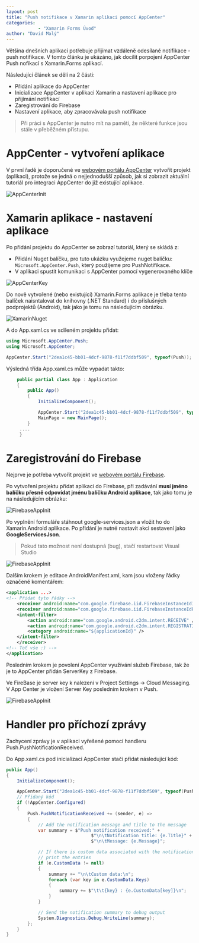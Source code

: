 ```yaml
---
layout: post
title: "Push notifikace v Xamarin aplikaci pomocí AppCenter"
categories:
            - "Xamarin Forms Úvod"
author: "David Malý"
---
```

Většina dnešních aplikací potřebuje přijímat vzdáleně odesílané notifikace - push notifikace. V tomto článku je ukázáno, jak docílit porpojení AppCenter Push nofikací s Xamarin.Forms aplikací.
<!--excerpt-->

Následující článek se dělí na 2 části:
- Přidání aplikace do AppCenter
- Inicializace AppCenter v aplikaci Xamarin a nastavení aplikace pro přijímání notifikací
- Zaregistrování do Firebase
- Nastavení aplikace, aby zpracovávala push notifikace

> Při práci s AppCenter je nutno mít na paměti, že některé funkce jsou stále v přeběžném přístupu.

# AppCenter - vytvoření aplikace

V první řadě je doporučené ve [webovém portálu AppCenter](https://appcenter.ms/apps) vytvořit projekt (aplikaci), protože se jedná o nejjednodušší způsob, jak si zobrazit aktuální tutoriál pro integraci AppCenter do již existující aplikace.

![AppCenterInit](/assets/posts/courses/2018-11-19-PushNotifications_AppCenter/AppCenterInit.gif)

# Xamarin aplikace - nastavení aplikace
Po přidání projektu do AppCenter se zobrazí tutoriál, který se skládá z:
- Přidání Nuget balíčku, pro tuto ukázku využejeme nuget balíčku: `Microsoft.AppCenter.Push`, který použijeme pro PushNotifikace.
- V aplikaci spustit komunikaci s AppCenter pomocí vygenerovaného klíče

![AppCenterKey](/assets/posts/courses/2018-11-19-PushNotifications_AppCenter/AppCenterKey.png)

Do nově vytvořené (nebo existující) Xamarin.Forms aplikace je třeba tento balíček naisntalovat do knihovny (.NET Standard) i do příslušných podprojektů (Android), tak jako je tomu na následujícím obrázku.

![XamarinNuget](/assets/posts/courses/2018-11-19-PushNotifications_AppCenter/XamarinNuget.png)

A do App.xaml.cs ve sdíleném projektu přidat:
``` c#
using Microsoft.AppCenter.Push;
using Microsoft.AppCenter;

AppCenter.Start("2dea1c45-bb01-4dcf-9878-f11f7ddbf509", typeof(Push));
```

Výsledná třída App.xaml.cs může vypadat takto:
``` c#
    public partial class App : Application
    {
        public App()
        {
            InitializeComponent();

            AppCenter.Start("2dea1c45-bb01-4dcf-9878-f11f7ddbf509", typeof(Push));
            MainPage = new MainPage();
        }
     ....
     }
```
# Zaregistrování do Firebase
Nejprve je potřeba vytvořit projekt ve [webovém portálu Firebase](https://console.firebase.google.com). 

Po vytvoření projektu přidat aplikaci do Firebase, při zadávání **musí jméno balíčku přesně odpovídat jménu balíčku Android aplikace**, tak jako tomu je na následujícím obrázku:

![FirebaseAppInit](/assets/posts/courses/2018-11-19-PushNotifications_AppCenter/FirebaseJson.png)

Po vyplnění formuláře stáhnout google-services.json a vložit ho do Xamarin.Android aplikace. Po přidání je nutné nastavit akci sestavení jako **GoogleServicesJson**.
> Pokud tato možnost není dostupná (bug), stačí restartovat Visual Studio

![FirebaseAppInit](/assets/posts/courses/2018-11-19-PushNotifications_AppCenter/XamarinJson.png)

Dalším krokem je editace AndroidManifest.xml, kam jsou vloženy řádky označené komentářem:
``` xml
<application ...>
<!-- Přidat tyto řádky -->
    <receiver android:name="com.google.firebase.iid.FirebaseInstanceIdInternalReceiver" android:exported="false" />
    <receiver android:name="com.google.firebase.iid.FirebaseInstanceIdReceiver" android:exported="true" android:permission="com.google.android.c2dm.permission.SEND">
    <intent-filter>
        <action android:name="com.google.android.c2dm.intent.RECEIVE" />
        <action android:name="com.google.android.c2dm.intent.REGISTRATION" />
        <category android:name="${applicationId}" />
    </intent-filter>
    </receiver>
<!-- Toť vše :) -->
</application>
```

Posledním krokem je povolení AppCenter využívání služeb Firebase, tak že je to AppCenter přidán ServerKey z Firebase.

Ve FireBase je server key k nalezení v Project Settings -> Cloud Messaging. V App Center je vložení Server Key posledním krokem v Push.

![FirebaseAppInit](/assets/posts/courses/2018-11-19-PushNotifications_AppCenter/FirebaseInAppCenter.png)

# Handler pro příchozí zprávy
Zachycení zprávy je v aplikaci vyřešené pomocí handleru Push.PushNotificationReceived.

Do App.xaml.cs pod inicializaci AppCenter stačí přidat následující kód:


``` csharp
public App()
{
    InitializeComponent();

    AppCenter.Start("2dea1c45-bb01-4dcf-9878-f11f7ddbf509", typeof(Push));
    // Přidaný kód
    if (!AppCenter.Configured)
    {
        Push.PushNotificationReceived += (sender, e) =>
        {
            // Add the notification message and title to the message
            var summary = $"Push notification received:" +
                                $"\n\tNotification title: {e.Title}" +
                                $"\n\tMessage: {e.Message}";

            // If there is custom data associated with the notification,
            // print the entries
            if (e.CustomData != null)
            {
                summary += "\n\tCustom data:\n";
                foreach (var key in e.CustomData.Keys)
                {
                    summary += $"\t\t{key} : {e.CustomData[key]}\n";
                }
            }

            // Send the notification summary to debug output
            System.Diagnostics.Debug.WriteLine(summary);
        };
    }
}
```